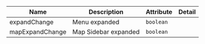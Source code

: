 | Name                                                                                                        | Description          | Attribute | Detail |
| ----------------------------------------------------------------------------------------------------------- | -------------------- | --------- | ------ |
| <div className="Api__Table"> <div>expandChange</div> <div className="Api__Table Docs__Tags"></div></div>    | Menu expanded        | `boolean` |
| <div className="Api__Table"> <div>mapExpandChange</div> <div className="Api__Table Docs__Tags"></div></div> | Map Sidebar expanded | `boolean` |
